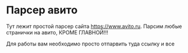 # Парсер авито

Тут лежит простой парсер сайта https://www.avito.ru. 
Парсим любые странички на авито, КРОМЕ ГЛАВНОЙ!!!

Для работы вам необходимо просто отпарвить туда ссылку и все
